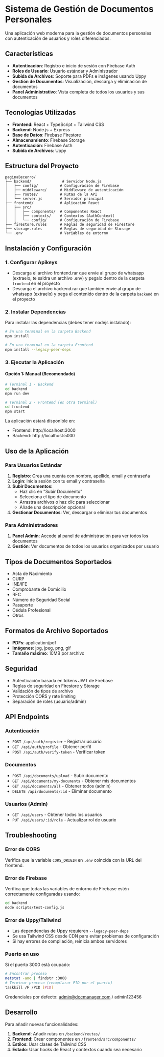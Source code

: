 # Sistema de Gestión de Documentos Personales

Una aplicación web moderna para la gestión de documentos personales con autenticación de usuarios y roles diferenciados.

## Características

- **Autenticación**: Registro e inicio de sesión con Firebase Auth
- **Roles de Usuario**: Usuario estándar y Administrador
- **Subida de Archivos**: Soporte para PDFs e imágenes usando Uppy
- **Gestión de Documentos**: Visualización, descarga y eliminación de documentos
- **Panel Administrativo**: Vista completa de todos los usuarios y sus documentos

## Tecnologías Utilizadas

- **Frontend**: React + TypeScript + Tailwind CSS
- **Backend**: Node.js + Express
- **Base de Datos**: Firebase Firestore
- **Almacenamiento**: Firebase Storage
- **Autenticación**: Firebase Auth
- **Subida de Archivos**: Uppy

## Estructura del Proyecto

```
paginaBecerro/
├── backend/              # Servidor Node.js
│   ├── config/          # Configuración de Firebase
│   ├── middleware/      # Middleware de autenticación
│   ├── routes/          # Rutas de la API
│   └── server.js        # Servidor principal
├── frontend/            # Aplicación React
│   ├── src/
│   │   ├── components/  # Componentes React
│   │   ├── contexts/    # Contextos (AuthContext)
│   │   └── config/      # Configuración de Firebase
├── firestore.rules      # Reglas de seguridad de Firestore
├── storage.rules        # Reglas de seguridad de Storage
└── .env                 # Variables de entorno
```

## Instalación y Configuración

### 1. Configurar Apikeys
 - Descarga el archivo frontend.rar que envie al grupo de whatsapp (extraelo, te saldra un archivo .env) y pegalo dentro de la carpeta ``` frontend ``` en el proyecto
 - Descarga el archivo backend.rar que tambien envie al grupo de whatsapp (extraelo) y pega el contenido dentro de la carpeta ``` backend ``` en el proyecto


### 2. Instalar Dependencias

Para instalar las dependencias (debes tener nodejs instalado):

```bash
# En una terminal en la carpeta Backend
npm install

# En una terminal en la carpeta Frontend
npm install --legacy-peer-deps
```

### 3. Ejecutar la Aplicación

#### Opción 1: Manual (Recomendado)
```bash
# Terminal 1 - Backend
cd backend
npm run dev

# Terminal 2 - Frontend (en otra terminal)
cd frontend
npm start
```

La aplicación estará disponible en:
- Frontend: http://localhost:3000
- Backend: http://localhost:5000

## Uso de la Aplicación

### Para Usuarios Estándar

1. **Registro**: Crea una cuenta con nombre, apellido, email y contraseña
2. **Login**: Inicia sesión con tu email y contraseña
3. **Subir Documentos**: 
   - Haz clic en "Subir Documento"
   - Selecciona el tipo de documento
   - Arrastra archivos o haz clic para seleccionar
   - Añade una descripción opcional
4. **Gestionar Documentos**: Ver, descargar o eliminar tus documentos

### Para Administradores

1. **Panel Admin**: Accede al panel de administración para ver todos los documentos
2. **Gestión**: Ver documentos de todos los usuarios organizados por usuario

## Tipos de Documentos Soportados

- Acta de Nacimiento
- CURP
- INE/IFE
- Comprobante de Domicilio
- RFC
- Número de Seguridad Social
- Pasaporte
- Cédula Profesional
- Otros

## Formatos de Archivo Soportados

- **PDFs**: application/pdf
- **Imágenes**: jpg, jpeg, png, gif
- **Tamaño máximo**: 10MB por archivo

## Seguridad

- Autenticación basada en tokens JWT de Firebase
- Reglas de seguridad en Firestore y Storage
- Validación de tipos de archivo
- Protección CORS y rate limiting
- Separación de roles (usuario/admin)

## API Endpoints

### Autenticación
- `POST /api/auth/register` - Registrar usuario
- `GET /api/auth/profile` - Obtener perfil
- `POST /api/auth/verify-token` - Verificar token

### Documentos
- `POST /api/documents/upload` - Subir documento
- `GET /api/documents/my-documents` - Obtener mis documentos
- `GET /api/documents/all` - Obtener todos (admin)
- `DELETE /api/documents/:id` - Eliminar documento

### Usuarios (Admin)
- `GET /api/users` - Obtener todos los usuarios
- `PUT /api/users/:id/role` - Actualizar rol de usuario

## Troubleshooting

### Error de CORS
Verifica que la variable `CORS_ORIGIN` en `.env` coincida con la URL del frontend.

### Error de Firebase
Verifica que todas las variables de entorno de Firebase estén correctamente configuradas usando:
```bash
cd backend
node scripts/test-config.js
```

### Error de Uppy/Tailwind
- Las dependencias de Uppy requieren `--legacy-peer-deps`
- Se usa Tailwind CSS desde CDN para evitar problemas de configuración
- Si hay errores de compilación, reinicia ambos servidores

### Puerto en uso
Si el puerto 3000 está ocupado:
```bash
# Encontrar proceso
netstat -ano | findstr :3000
# Terminar proceso (reemplazar PID por el puerto)
taskkill /F /PID [PID]
```

Credenciales por defecto: admin@docmanager.com / admin123456

## Desarrollo

Para añadir nuevas funcionalidades:

1. **Backend**: Añadir rutas en `/backend/routes/`
2. **Frontend**: Crear componentes en `/frontend/src/components/`
3. **Estilos**: Usar clases de Tailwind CSS
4. **Estado**: Usar hooks de React y contextos cuando sea necesario
